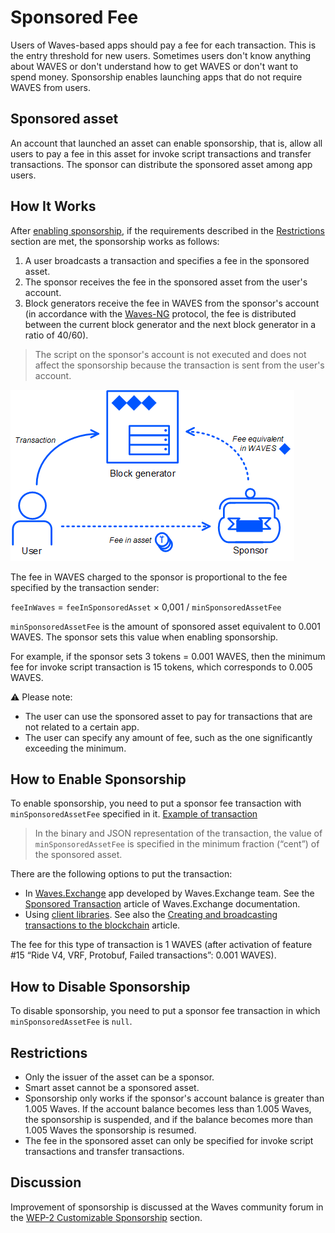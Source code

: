 # Sponsored Fee

Users of Waves-based apps should pay a fee for each transaction. This is the entry threshold for new users. Sometimes users don't know anything about WAVES or don't understand how to get WAVES or don't want to spend money. Sponsorship enables launching apps that do not require WAVES from users.

## Sponsored asset

An account that launched an asset can enable sponsorship, that is, allow all users to pay a fee in this asset for invoke script transactions and transfer transactions. The sponsor can distribute the sponsored asset among app users.

## How It Works

After [enabling sponsorship](#how-to-enable-sponsorship), if the requirements described in the [Restrictions](#restrictions) section are met, the sponsorship works as follows:

1. A user broadcasts a transaction and specifies a fee in the sponsored asset.
2. The sponsor receives the fee in the sponsored asset from the user's account.
3. Block generators receive the fee in WAVES from the sponsor's account (in accordance with the [Waves-NG](/en/blockchain/waves-protocol/waves-ng-protocol) protocol, the fee is distributed between the current block generator and the next block generator in a ratio of 40/60).

> The script on the sponsor's account is not executed and does not affect the sponsorship because the transaction is sent from the user's account.

![](./_assets/sponsorship.png)

The fee in WAVES charged to the sponsor is proportional to the fee specified by the transaction sender:

`feeInWaves` = `feeInSponsoredAsset` × 0,001 / `minSponsoredAssetFee`

`minSponsoredAssetFee` is the amount of sponsored asset equivalent to 0.001 WAVES. The sponsor sets this value when enabling sponsorship.

For example, if the sponsor sets 3 tokens = 0.001 WAVES, then the minimum fee for invoke script transaction is 15 tokens, which corresponds to 0.005 WAVES.

:warning: Please note:

* The user can use the sponsored asset to pay for transactions that are not related to a certain app.
* The user can specify any amount of fee, such as the one significantly exceeding the minimum.

## How to Enable Sponsorship

To enable sponsorship, you need to put a sponsor fee transaction  with `minSponsoredAssetFee` specified in it. [Example of transaction](https://testnet.wavesexplorer.com/tx/5gHUMzmBfn4KP3tELzHtw3EYR947rzWUp5PuyF7hUW23)

> In the binary and JSON representation of the transaction, the value of `minSponsoredAssetFee` is specified in the minimum fraction (“cent”) of the sponsored asset.

There are the following options to put the transaction:
* In [Waves.Exchange](https://waves.exchange/) app developed by Waves.Exchange team. See the [Sponsored Transaction](https://docs.waves.exchange/en/waves-exchange/waves-exchange-online-desktop/online-desktop-asset/online-desktop-sponsored-trx) article of Waves.Exchange documentation.
* Using [client libraries](/en/building-apps/waves-api-and-sdk/client-libraries/). See also the [Creating and broadcasting transactions to the blockchain](/en/building-apps/how-to/basic/transaction) article.

The fee for this type of transaction is 1 WAVES (after activation of feature #15 “Ride V4, VRF, Protobuf, Failed transactions”: 0.001 WAVES).

## How to Disable Sponsorship

To disable sponsorship, you need to put a sponsor fee transaction in which `minSponsoredAssetFee` is `null`.

## Restrictions

* Only the issuer of the asset can be a sponsor.
* Smart asset cannot be a sponsored asset.
* Sponsorship only works if the sponsor's account balance is greater than 1.005 Waves. If the account balance becomes less than 1.005 Waves, the sponsorship is suspended, and if the balance becomes more than 1.005 Waves the sponsorship is resumed.
* The fee in the sponsored asset can only be specified for invoke script transactions and transfer transactions.

## Discussion

Improvement of sponsorship is discussed at the Waves community forum in the [WEP-2 Customizable Sponsorship](https://forum.wavesplatform.com/t/wep-2-customizable-sponsorship/15880) section.
